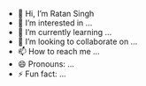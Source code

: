 - 👋 Hi, I’m Ratan Singh
- 👀 I’m interested in ...
- 🌱 I’m currently learning ...
- 💞️ I’m looking to collaborate on ...
- 📫 How to reach me ...
- 😄 Pronouns: ...
- ⚡ Fun fact: ...

<!---
devloperratan/devloperratan is a ✨ special ✨ repository because its `README.md` (this file) appears on your GitHub profile.
You can click the Preview link to take a look at your changes.
--->
